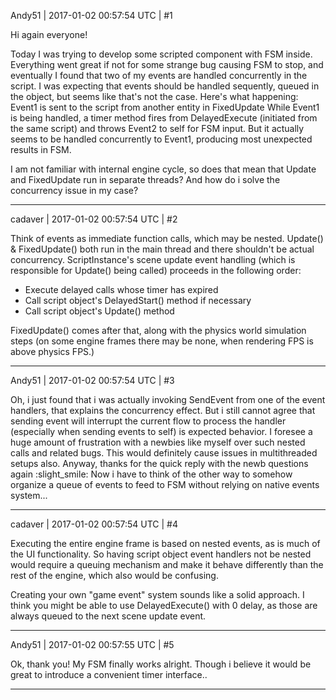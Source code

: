 Andy51 | 2017-01-02 00:57:54 UTC | #1

Hi again everyone!

Today I was trying to develop some scripted component with FSM inside. Everything went great if not for some strange bug causing FSM to stop, and eventually I found that two of my events are handled concurrently in the script.
I was expecting that events should be handled sequently, queued in the object, but seems like that's not the case. Here's what happening:
Event1 is sent to the script from another entity in FixedUpdate
While Event1 is being handled, a timer method fires from DelayedExecute (initiated from the same script) and throws Event2 to self for FSM input. But it actually seems to be handled concurrently to Event1, producing most unexpected results in FSM.

I am not familiar with internal engine cycle, so does that mean that Update and FixedUpdate run in separate threads?
And how do i solve the concurrency issue in my case?

-------------------------

cadaver | 2017-01-02 00:57:54 UTC | #2

Think of events as immediate function calls, which may be nested. Update() & FixedUpdate() both run in the main thread and there shouldn't be actual concurrency. ScriptInstance's scene update event handling (which is responsible for Update() being called) proceeds in the following order:

- Execute delayed calls whose timer has expired
- Call script object's DelayedStart() method if necessary
- Call script object's Update() method

FixedUpdate() comes after that, along with the physics world simulation steps (on some engine frames there may be none, when rendering FPS is above physics FPS.)

-------------------------

Andy51 | 2017-01-02 00:57:54 UTC | #3

Oh, i just found that i was actually invoking SendEvent from one of the event handlers, that explains the concurrency effect. But i still cannot agree that sending event will interrupt the current flow to process the handler (especially when sending events to self) is expected behavior. I foresee a huge amount of frustration with a newbies like myself over such nested calls and related bugs. This would definitely cause issues in multithreaded setups also.
Anyway, thanks for the quick reply with the newb questions again :slight_smile: Now i have to think of the other way to somehow organize a queue of events to feed to FSM without relying on native events system...

-------------------------

cadaver | 2017-01-02 00:57:54 UTC | #4

Executing the entire engine frame is based on nested events, as is much of the UI functionality. So having script object event handlers not be nested would require a queuing mechanism and make it behave differently than the rest of the engine, which also would be confusing.

Creating your own "game event" system sounds like a solid approach. I think you might be able to use DelayedExecute() with 0 delay, as those are always queued to the next scene update event.

-------------------------

Andy51 | 2017-01-02 00:57:55 UTC | #5

Ok, thank you! My FSM finally works alright. Though i believe it would be great to introduce a convenient timer interface..

-------------------------

